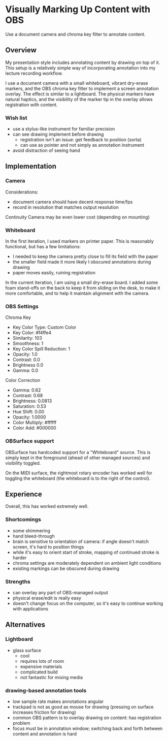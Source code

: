 # Visually Marking Up Content with OBS

Use a document camera and chroma key filter to annotate content.

## Overview

My presentation style includes annotating content by drawing on top of it.
This setup is a relatively simple way of incorporating annotation into
my lecture recording workflow.

I use a document camera with a small whiteboard, vibrant dry-erase
markers, and the OBS chroma key filter to implement a screen annotation
overlay. The effect is similar to a lightboard. The physical markers have
natural haptics, and the visibility of the marker tip in the overlay
allows registration with content.

### Wish list

- use a stylus-like instrument for familiar precision
- can see drawing implement before drawing
  - registration isn't an issue: get feedback to position (sorta)
  - can use as pointer and not simply as annotation instrument
- avoid distraction of seeing hand


## Implementation


### Camera

Considerations:

- document camera should have decent response time/fps
- record in resolution that matches output resolution

Continuity Camera may be even lower cost (depending on mounting)


### Whiteboard

In the first iteration, I used markers on printer paper. This is
reasonably functional, but has a few limitations:

- I needed to keep the camera pretty close to fill its field with the paper
- the smaller field made it more likely I obscured annotations during drawing
- paper moves easily, ruining registration

In the current iteration, I am using a small dry-erase board. I added some
foam stand-offs on the back to keep it from sliding on the desk, to make it
more comfortable, and to help it maintain alignment with the camera.


### OBS Settings

Chroma Key

- Key Color Type: Custom Color
- Key Color: #f4ffe4
- Similarity: 103
- Smoothness: 1
- Key Color Spill Reduction: 1
- Opacity: 1.0
- Contrast: 0.0
- Brightness 0.0
- Gamma: 0.0

Color Correction

- Gamma: 0.62
- Contrast: 0.68
- Brightness: 0.0813
- Saturation: 0.53
- Hue Shift: 0.00
- Opacity: 1.0000
- Color Multiply: #ffffff
- Color Add: #000000

### OBSurface support

OBSurface has hardcoded support for a "Whiteboard" source. This is
simply kept in the foreground (ahead of other managed sources) and
visibility toggled.

On the MIDI surface, the rightmost rotary encoder has worked well for
toggling the whiteboard (the whiteboard is to the right of the
control).


## Experience

Overall, this has worked extremely well.

### Shortcomings

- some shimmering
- hand bleed-through
- brain is sensitive to orientation of camera: if angle doesn't match screen, it's hard to position things
- while it's easy to orient start of stroke, mapping of continued stroke is harder
- chroma settings are moderately dependent on ambient light conditions
- existing markings can be obscured during drawing

### Strengths

- can overlay any part of OBS-managed output
- physical erase/edit is really easy
- doesn't change focus on the computer, so it's easy to continue working with applications


## Alternatives

### Lightboard

- glass surface
  - cool
  - requires lots of room
  - expensive materials
  - complicated build
  - not fantastic for mixing media

### drawing-based annotation tools

- low sample rate makes annotations angular
- trackpad is not as good as mouse for drawing (pressing on surface increases friction for drawing)
- common OBS pattern is to overlay drawing on content: has registration problem
- focus must be in annotation window; switching back and forth between content and annotation is hard
